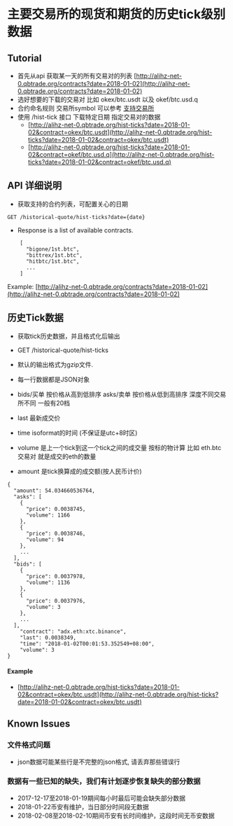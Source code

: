 
# 主要交易所的现货和期货的历史tick级别数据

## Tutorial
* 首先从api 获取某一天的所有交易对的列表 [http://alihz-net-0.qbtrade.org/contracts?date=2018-01-02](http://alihz-net-0.qbtrade.org/contracts?date=2018-01-02)
* 选好想要的下载的交易对 比如 okex/btc.usdt 以及 okef/btc.usd.q
* 合约命名规则 交易所symbol 可以参考 [支持交易所](https://1token.trade/r/docs#/support-exchanges)
* 使用 /hist-tick 接口 下载特定日期 指定交易对的数据
  * [http://alihz-net-0.qbtrade.org/hist-ticks?date=2018-01-02&contract=okex/btc.usdt](http://alihz-net-0.qbtrade.org/hist-ticks?date=2018-01-02&contract=okex/btc.usdt)
  * [http://alihz-net-0.qbtrade.org/hist-ticks?date=2018-01-02&contract=okef/btc.usd.q](http://alihz-net-0.qbtrade.org/hist-ticks?date=2018-01-02&contract=okef/btc.usd.q)


## API 详细说明
* 获取支持的合约列表，可配置关心的日期

```
GET /historical-quote/hist-ticks?date={date}
```
* Response is a list of available contracts.

```
    [
      "bigone/1st.btc",
      "bittrex/1st.btc",
      "hitbtc/1st.btc",
      ...
    ]
```
Example: [http://alihz-net-0.qbtrade.org/contracts?date=2018-01-02](http://alihz-net-0.qbtrade.org/contracts?date=2018-01-02)


## 历史Tick数据

* 获取tick历史数据，并且格式化后输出
* GET /historical-quote/hist-ticks
* 默认的输出格式为gzip文件.
* 每一行数据都是JSON对象

* bids/买单 按价格从高到低排序 asks/卖单 按价格从低到高排序 深度不同交易所不同 一般有20档
* last 最新成交价
* time isoformat的时间 (不保证是utc+8时区)
* volume 是上一个tick到这一个tick之间的成交量 按标的物计算 比如 eth.btc 交易对 就是成交的eth的数量
* amount 是tick换算成的成交额(按人民币计价)

```
{
  "amount": 54.034660536764,
  "asks": [
    {
      "price": 0.0038745,
      "volume": 1166
    },
    {
      "price": 0.0038746,
      "volume": 94
    },
    ...
  ],
  "bids": [
    {
      "price": 0.0037978,
      "volume": 1136
    },
    {
      "price": 0.0037976,
      "volume": 3
    },
    ...
  ],
    "contract": "adx.eth:xtc.binance",
    "last": 0.0038349,
    "time": "2018-01-02T00:01:53.352549+08:00",
    "volume": 3
}
```

####  Example

*  [http://alihz-net-0.qbtrade.org/hist-ticks?date=2018-01-02&contract=okex/btc.usdt](http://alihz-net-0.qbtrade.org/hist-ticks?date=2018-01-02&contract=okex/btc.usdt)

## Known Issues

### 文件格式问题

* json数据可能某些行是不完整的json格式, 请丢弃那些错误行

### 数据有一些已知的缺失，我们有计划逐步恢复缺失的部分数据

* 2017-12-17至2018-01-19期间每小时最后可能会缺失部分数据
* 2018-01-22币安有维护，当日部分时间段无数据
* 2018-02-08至2018-02-10期间币安有长时间维护，这段时间无币安数据
